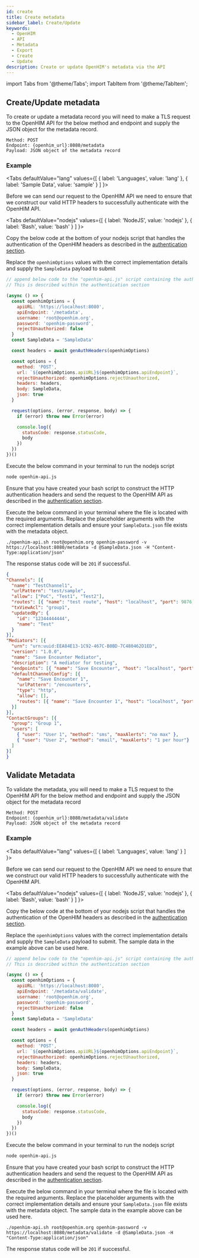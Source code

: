 ```yaml
---
id: create
title: Create metadata
sidebar_label: Create/Update
keywords:
  - OpenHIM
  - API
  - Metadata
  - Export
  - Create
  - Update
description: Create or update OpenHIM's metadata via the API
---
```


import Tabs from '@theme/Tabs';
import TabItem from '@theme/TabItem';

## Create/Update metadata

To create or update a metadata record you will need to make a TLS request to the OpenHIM API for the below method and endpoint and supply the JSON object for the metadata record.

```curl
Method: POST
Endpoint: {openhim_url}:8080/metadata
Payload: JSON object of the metadata record
```

### Example

<Tabs
  defaultValue="lang"
  values={[
    { label: 'Languages', value: 'lang' },
    { label: 'Sample Data', value: 'sample' }
  ]
}>
<TabItem value="lang">

Before we can send our request to the OpenHIM API we need to ensure that we construct our valid HTTP headers to successfully authenticate with the OpenHIM API.

<Tabs
  defaultValue="nodejs"
  values={[
      { label: 'NodeJS', value: 'nodejs' },
      { label: 'Bash', value: 'bash' }
  ]
}>
<TabItem value="nodejs">

  Copy the below code at the bottom of your nodejs script that handles the authentication of the OpenHIM headers as described in the [authentication section](../introduction/authentication).

  Replace the `openhimOptions` values with the correct implementation details and supply the `SampleData` payload to submit

  ```javascript
  // append below code to the "openhim-api.js" script containing the authentication methods.
  // This is described within the authentication section

  (async () => {
    const openhimOptions = {
      apiURL: 'https://localhost:8080',
      apiEndpoint: '/metadata',
      username: 'root@openhim.org',
      password: 'openhim-password',
      rejectUnauthorized: false
    }
    const SampleData = 'SampleData'

    const headers = await genAuthHeaders(openhimOptions)

    const options = {
      method: 'POST',
      url: `${openhimOptions.apiURL}${openhimOptions.apiEndpoint}`,
      rejectUnauthorized: openhimOptions.rejectUnauthorized,
      headers: headers,
      body: SampleData,
      json: true
    }

    request(options, (error, response, body) => {
      if (error) throw new Error(error)

      console.log({
        statusCode: response.statusCode,
        body
      })
    })
  })()
  ```

 Execute the below command in your terminal to run the nodejs script

  ```bash
  node openhim-api.js
  ```

  </TabItem>
  <TabItem value="bash">

  Ensure that you have created your bash script to construct the HTTP authentication headers and send the request to the OpenHIM API as described in the [authentication section](../introduction/authentication).

  Execute the below command in your terminal where the file is located with the required arguments. Replace the placeholder arguments with the correct implementation details and ensure your `SampleData.json` file exists with the metadata object.

  ```curl
  ./openhim-api.sh root@openhim.org openhim-password -v https://localhost:8080/metadata -d @SampleData.json -H "Content-Type:application/json"
  ```

  </TabItem>
  </Tabs>

  The response status code will be `201` if successful.

</TabItem>
<TabItem value="sample">

  ```json
{
  "Channels": [{
    "name": "TestChannel1",
    "urlPattern": "test/sample",
    "allow": ["PoC", "Test1", "Test2"],
    "routes": [{ "name": "test route", "host": "localhost", "port": 9876, "primary": true }],
    "txViewAcl": "group1",
    "updatedBy": {
      "id": "12344444444",
      "name": "Test"
    }
  }],
  "Mediators": [{
    "urn": "urn:uuid:EEA84E13-1C92-467C-B0BD-7C480462D1ED",
    "version": "1.0.0",
    "name": "Save Encounter Mediator",
    "description": "A mediator for testing",
    "endpoints": [{ "name": "Save Encounter", "host": "localhost", "port": "8005", "type": "http" }],
    "defaultChannelConfig": [{
      "name": "Save Encounter 1",
      "urlPattern": "/encounters",
      "type": "http",
      "allow": [],
      "routes": [{ "name": "Save Encounter 1", "host": "localhost", "port": "8005", "type": "http" }]
    }]
  }],
  "ContactGroups": [{
    "group": "Group 1",
    "users": [
      { "user": "User 1", "method": "sms", "maxAlerts": "no max" },
      { "user": "User 2", "method": "email", "maxAlerts": "1 per hour"}
    ]
  }]
}
  ```

</TabItem>
</Tabs>

## Validate Metadata

To validate the metadata, you will need to make a TLS request to the OpenHIM API for the below method and endpoint and supply the JSON object for the metadata record

```curl
Method: POST
Endpoint: {openhim_url}:8080/metadata/validate
Payload: JSON object of the metadata record
```

### Example

<Tabs
  defaultValue="lang"
  values={[
    { label: 'Languages', value: 'lang' }
  ]
}>
<TabItem value="lang">

Before we can send our request to the OpenHIM API we need to ensure that we construct our valid HTTP headers to successfully authenticate with the OpenHIM API.

<Tabs
  defaultValue="nodejs"
  values={[
    { label: 'NodeJS', value: 'nodejs' },
    { label: 'Bash', value: 'bash' }
  ]
}>
<TabItem value="nodejs">

Copy the below code at the bottom of your nodejs script that handles the authentication of the OpenHIM headers as described in the [authentication section](../introduction/authentication).

Replace the `openhimOptions` values with the correct implementation details and supply the `SampleData` payload to submit. The sample data in the example above can be used here.

```javascript
// append below code to the "openhim-api.js" script containing the authentication methods.
// This is described within the authentication section

(async () => {
  const openhimOptions = {
    apiURL: 'https://localhost:8080',
    apiEndpoint: '/metadata/validate',
    username: 'root@openhim.org',
    password: 'openhim-password',
    rejectUnauthorized: false
  }
  const SampleData = 'SampleData'

  const headers = await genAuthHeaders(openhimOptions)

  const options = {
    method: 'POST',
    url: `${openhimOptions.apiURL}${openhimOptions.apiEndpoint}`,
    rejectUnauthorized: openhimOptions.rejectUnauthorized,
    headers: headers,
    body: SampleData,
    json: true
  }

  request(options, (error, response, body) => {
    if (error) throw new Error(error)

    console.log({
      statusCode: response.statusCode,
      body
    })
  })
})()
```

Execute the below command in your terminal to run the nodejs script

```bash
node openhim-api.js
```

</TabItem>
<TabItem value="bash">

Ensure that you have created your bash script to construct the HTTP authentication headers and send the request to the OpenHIM API as described in the [authentication section](../introduction/authentication).

Execute the below command in your terminal where the file is located with the required arguments. Replace the placeholder arguments with the correct implementation details and ensure your `SampleData.json` file exists with the metadata object. The sample data in the example above can be used here.

```curl
./openhim-api.sh root@openhim.org openhim-password -v https://localhost:8080/metadata/validate -d @SampleData.json -H "Content-Type:application/json"
```

</TabItem>
</Tabs>

The response status code will be `201` if successful.
</TabItem>
</Tabs>
